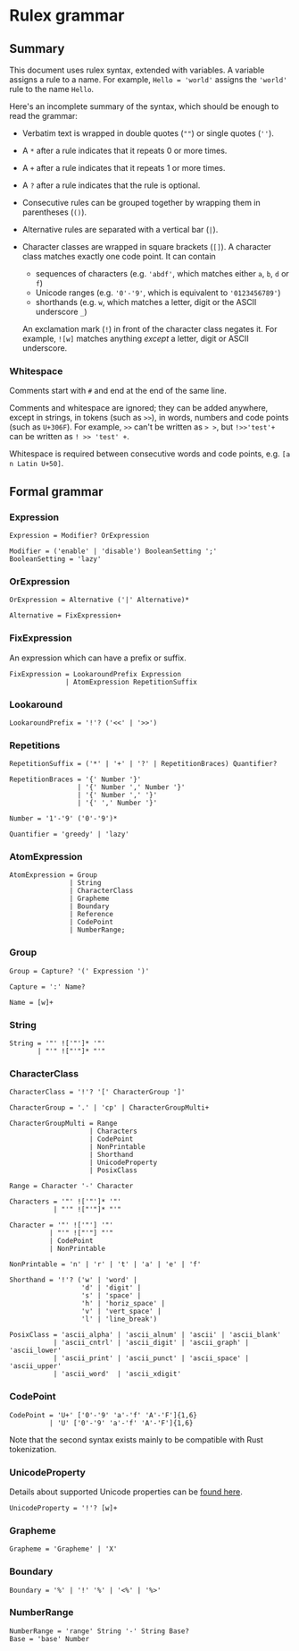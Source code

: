 # Rulex grammar

## Summary

This document uses rulex syntax, extended with variables. A variable assigns a rule to a name.
For example, <rulex>`Hello = 'world'` assigns the <rulex>`'world'` rule to the name <rulex>`Hello`.

Here's an incomplete summary of the syntax, which should be enough to read the grammar:

- Verbatim text is wrapped in double quotes (<rulex>`""`) or single quotes (<rulex>`''`).

- A <rulex>`*` after a rule indicates that it repeats 0 or more times.

- A <rulex>`+` after a rule indicates that it repeats 1 or more times.

- A <rulex>`?` after a rule indicates that the rule is optional.

- Consecutive rules can be grouped together by wrapping them in parentheses (<rulex>`()`).

- Alternative rules are separated with a vertical bar (<rulex>`|`).

- Character classes are wrapped in square brackets (<rulex>`[]`).
  A character class matches exactly one code point. It can contain

  - sequences of characters (e.g. <rulex>`'abdf'`, which matches either `a`, `b`, `d` or `f`)
  - Unicode ranges (e.g. <rulex>`'0'-'9'`, which is equivalent to <rulex>`'0123456789'`)
  - shorthands (e.g. <rulex>`w`, which matches a letter, digit or the ASCII underscore `_`)

  An exclamation mark (<rulex>`!`) in front of the character class negates it. For example,
  <rulex>`![w]` matches anything _except_ a letter, digit or ASCII underscore.

### Whitespace

Comments start with `#` and end at the end of the same line.

Comments and whitespace are ignored; they can be added anywhere, except in strings, in tokens
(such as <rulex>`>>`), in words, numbers and code points (such as <rulex>`U+306F`). For example,
<rulex>`>>` can't be written as <rulex>`> >`, but <rulex>`!>>'test'+` can be written as
<rulex>`! >> 'test' +`.

Whitespace is required between consecutive words and code points, e.g. <rulex>`[a n Latin U+50]`.

## Formal grammar

### Expression

```rulex
Expression = Modifier? OrExpression

Modifier = ('enable' | 'disable') BooleanSetting ';'
BooleanSetting = 'lazy'
```

### OrExpression

```rulex
OrExpression = Alternative ('|' Alternative)*

Alternative = FixExpression+
```

### FixExpression

An expression which can have a prefix or suffix.

```rulex
FixExpression = LookaroundPrefix Expression
              | AtomExpression RepetitionSuffix
```

### Lookaround

```rulex
LookaroundPrefix = '!'? ('<<' | '>>')
```

### Repetitions

```rulex
RepetitionSuffix = ('*' | '+' | '?' | RepetitionBraces) Quantifier?

RepetitionBraces = '{' Number '}'
                 | '{' Number ',' Number '}'
                 | '{' Number ',' '}'
                 | '{' ',' Number '}'

Number = '1'-'9' ('0'-'9')*

Quantifier = 'greedy' | 'lazy'
```

### AtomExpression

```rulex
AtomExpression = Group
               | String
               | CharacterClass
               | Grapheme
               | Boundary
               | Reference
               | CodePoint
               | NumberRange;
```

### Group

```rulex
Group = Capture? '(' Expression ')'

Capture = ':' Name?

Name = [w]+
```

### String

```rulex
String = '"' !['"']* '"'
       | "'" !["'"]* "'"
```

### CharacterClass

```rulex
CharacterClass = '!'? '[' CharacterGroup ']'

CharacterGroup = '.' | 'cp' | CharacterGroupMulti+

CharacterGroupMulti = Range
                    | Characters
                    | CodePoint
                    | NonPrintable
                    | Shorthand
                    | UnicodeProperty
                    | PosixClass

Range = Character '-' Character

Characters = '"' !['"']* '"'
           | "'" !["'"]* "'"

Character = '"' !['"'] '"'
          | "'" !["'"] "'"
          | CodePoint
          | NonPrintable

NonPrintable = 'n' | 'r' | 't' | 'a' | 'e' | 'f'

Shorthand = '!'? ('w' | 'word' |
                  'd' | 'digit' |
                  's' | 'space' |
                  'h' | 'horiz_space' |
                  'v' | 'vert_space' |
                  'l' | 'line_break')

PosixClass = 'ascii_alpha' | 'ascii_alnum' | 'ascii' | 'ascii_blank'
           | 'ascii_cntrl' | 'ascii_digit' | 'ascii_graph' | 'ascii_lower'
           | 'ascii_print' | 'ascii_punct' | 'ascii_space' | 'ascii_upper'
           | 'ascii_word'  | 'ascii_xdigit'
```

### CodePoint

```rulex
CodePoint = 'U+' ['0'-'9' 'a'-'f' 'A'-'F']{1,6}
          | 'U' ['0'-'9' 'a'-'f' 'A'-'F']{1,6}
```

Note that the second syntax exists mainly to be compatible with Rust tokenization.

### UnicodeProperty

Details about supported Unicode properties can be [found here](unicode-properties.md).

```rulex
UnicodeProperty = '!'? [w]+
```

### Grapheme

```rulex
Grapheme = 'Grapheme' | 'X'
```

### Boundary

```rulex
Boundary = '%' | '!' '%' | '<%' | '%>'
```

### NumberRange

```rulex
NumberRange = 'range' String '-' String Base?
Base = 'base' Number
```
